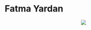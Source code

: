 # Fatma Yardan

<p align="center">
  <img src="https://user-images.githubusercontent.com/90905334/133772077-dbadafe7-9cc0-4aca-a29a-de65fbaefabb.jpg" />
</p>
